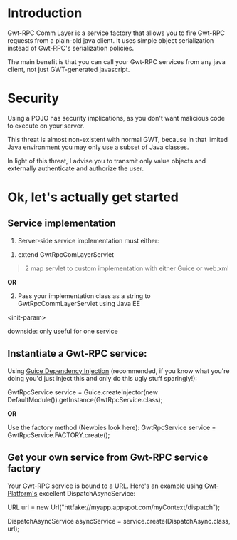 # Introduction #

Gwt-RPC Comm Layer is a service factory that allows you to fire Gwt-RPC requests from a plain-old java client.  It uses simple object serialization instead of Gwt-RPC's serialization policies.

The main benefit is that you can call your Gwt-RPC services from any java client, not just GWT-generated javascript.

# Security #

Using a POJO has security implications, as you don't want malicious code to execute on your server.

This threat is almost non-existent with normal GWT, because in that limited Java environment you may only use a subset of Java classes.

In light of this threat, I advise you to transmit only value objects and externally authenticate and authorize the user.

# Ok, let's actually get started #
## Service implementation ##

1) Server-side service implementation must either:
  1. extend GwtRpcComLayerServlet
> 2 map servlet to custom implementation with either Guice or web.xml

**OR**

2) Pass your implementation class as a string to GwtRpcCommLayerServlet using Java EE 

&lt;init-param&gt;


downside: only useful for one service


## Instantiate a Gwt-RPC service: ##

Using [Guice Dependency Injection](http://code.google.com/p/google-guice) (recommended, if you know what you're doing you'd just inject this and only do this ugly stuff sparingly!):

GwtRpcService service = Guice.createInjector(new DefaultModule()).getInstance(GwtRpcService.class);

**OR**

Use the factory method (Newbies look here):
GwtRpcService service = GwtRpcService.FACTORY.create();


## Get your own service from Gwt-RPC service factory ##
Your Gwt-RPC service is bound to a URL.  Here's an example using [Gwt-Platform's](http://code.google.com/p/gwt-platform) excellent DispatchAsyncService:

URL url = new Url("httfake://myapp.appspot.com/myContext/dispatch");

DispatchAsyncService asyncService = service.create(DispatchAsync.class, url);